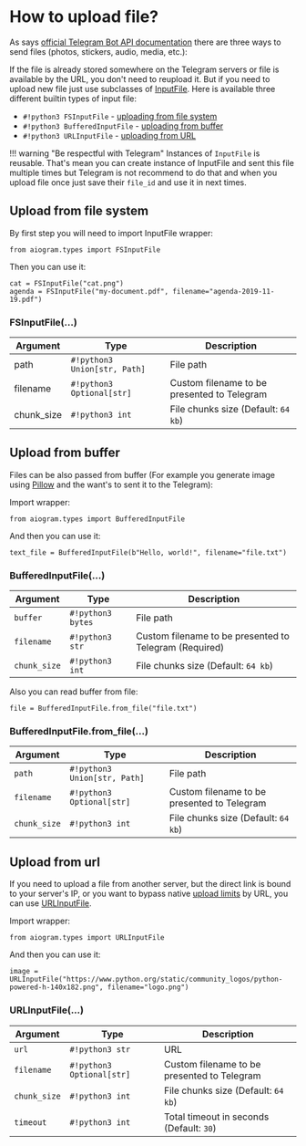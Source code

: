 # How to upload file?

As says [official Telegram Bot API documentation](https://core.telegram.org/bots/api#sending-files) there are three ways to send files (photos, stickers, audio, media, etc.):

If the file is already stored somewhere on the Telegram servers or file is available by the URL, you don't need to reupload it.
But if you need to upload new file just use subclasses of [InputFile](./types/input_file.md). Here is available three different builtin types of input file:

- `#!python3 FSInputFile` - [uploading from file system](#upload-from-file-system)
- `#!python3 BufferedInputFile` - [uploading from buffer](#upload-from-buffer)
- `#!python3 URLInputFile` - [uploading from URL](#upload-from-url)

!!! warning "Be respectful with Telegram"
    Instances of `InputFile` is reusable. That's mean you can create instance of InputFile and sent this file multiple times but Telegram is not recommend to do that and when you upload file once just save their `file_id` and use it in next times.

## Upload from file system
By first step you will need to import InputFile wrapper:
```python3
from aiogram.types import FSInputFile
```

Then you can use it:
```python3
cat = FSInputFile("cat.png")
agenda = FSInputFile("my-document.pdf", filename="agenda-2019-11-19.pdf")
```

### FSInputFile(...)

|Argument|Type|Description|
|---|---|---|
| path | `#!python3 Union[str, Path]` | File path |
| filename | `#!python3 Optional[str]` | Custom filename to be presented to Telegram |
| chunk_size | `#!python3 int` | File chunks size (Default: `64 kb`) |

## Upload from buffer

Files can be also passed from buffer (For example you generate image using [Pillow](https://pillow.readthedocs.io/en/stable/) and the want's to sent it to the Telegram):

Import wrapper:

```python3
from aiogram.types import BufferedInputFile
```

And then you can use it:
```python3
text_file = BufferedInputFile(b"Hello, world!", filename="file.txt")
```

### BufferedInputFile(...)
|Argument|Type|Description|
|---|---|---|
| `buffer` | `#!python3 bytes` | File path |
| `filename` | `#!python3 str` | Custom filename to be presented to Telegram (Required) |
| `chunk_size` | `#!python3 int` | File chunks size (Default: `64 kb`) |

Also you can read buffer from file:

```python3
file = BufferedInputFile.from_file("file.txt")
```

### BufferedInputFile.from_file(...)
|Argument|Type|Description|
|---|---|---|
| `path` | `#!python3 Union[str, Path]` | File path |
| `filename` | `#!python3 Optional[str]` | Custom filename to be presented to Telegram |
| `chunk_size` | `#!python3 int` | File chunks size (Default: `64 kb`) |

## Upload from url

If you need to upload a file from another server, but the direct link is bound to your server's IP, or you want to bypass native [upload limits](https://core.telegram.org/bots/api#sending-files) by URL, you can use [URLInputFile](#urlinputfile).

Import wrapper:

```python3
from aiogram.types import URLInputFile
```

And then you can use it:
```python3
image = URLInputFile("https://www.python.org/static/community_logos/python-powered-h-140x182.png", filename="logo.png")
```

### URLInputFile(...)
|Argument|Type|Description|
|---|---|---|
| `url` | `#!python3 str` | URL |
| `filename` | `#!python3 Optional[str]` | Custom filename to be presented to Telegram |
| `chunk_size` | `#!python3 int` | File chunks size (Default: `64 kb`) |
| `timeout` | `#!python3 int` | Total timeout in seconds (Default: `30`) |
